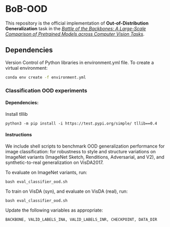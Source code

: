 # BoB-OOD

This repository is the official implementation of <strong>Out-of-Distribution Generalization</strong> task in the [*Battle of the Backbones: A Large-Scale Comparison of Pretrained Models across Computer Vision Tasks*](https://github.com/anonymous27861/Battle-of-the-Backbones).

## Dependencies

Version Control of Python libraries in environment.yml file. To create a virtual environment:
```bash
conda env create -f environment.yml
```
### Classification OOD experiments

#### Dependencies:

Install tlllib
```
python3 -m pip install -i https://test.pypi.org/simple/ tllib==0.4
```

#### Instructions
We include shell scripts to benchmark OOD generalization performance for image classification: for robustness to style and structure variations on ImageNet variants (ImageNet Sketch, Renditions, Adversarial, and V2), and synthetic-to-real generalization on VisDA2017. 

To evaluate on ImageNet variants, run:

```
bash eval_classifier_ood.sh
```

To train on VisDA (syn), and evaluate on VisDA (real), run:
```
bash eval_classifier_ood.sh
```

Update the following variables as appropriate:
```
BACKBONE, VALID_LABELS_INA, VALID_LABELS_INR, CHECKPOINT, DATA_DIR
```